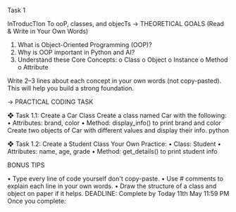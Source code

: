 Task 1 

InTroducTIon To ooP, classes, and objecTs 
→ THEORETICAL GOALS (Read & Write in Your Own Words)

1. What is Object-Oriented Programming (OOP)?
2. Why is OOP important in Python and AI?
3. Understand these Core Concepts:
o Class
o Object
o Instance
o Method
o Attribute

Write 2–3 lines about each concept in your own words (not copy-pasted). This will help you build a strong 
foundation.

→ PRACTICAL CODING TASK

❖ Task 1.1: Create a Car Class
Create a class named Car with the following:
• Attributes: brand, color
• Method: display_info() to print brand and color
Create two objects of Car with different values and display their info.
python

❖ Task 1.2: Create a Student Class
Your Own Practice:
• Class: Student
• Attributes: name, age, grade
• Method: get_details() to print student info

 BONUS TIPS
 
• Type every line of code yourself don't copy-paste.
• Use # comments to explain each line in your own words.
• Draw the structure of a class and object on paper if it helps.
 DEADLINE: Complete by Today 11th May 11:59 PM
Once you complete: